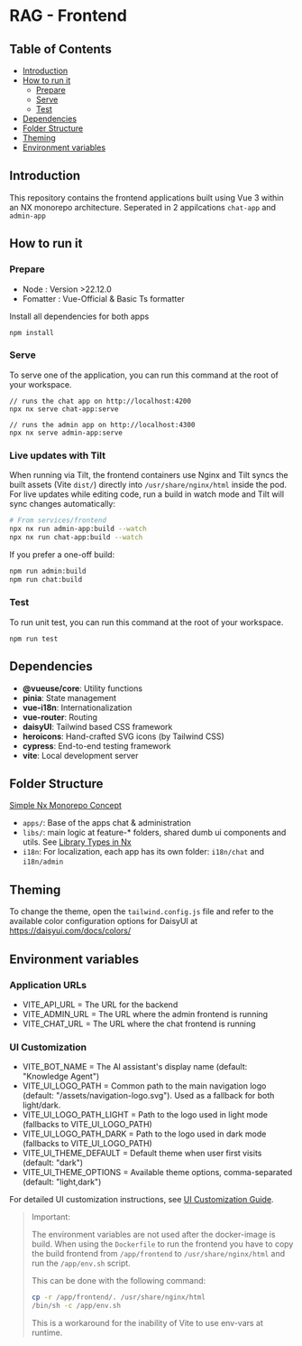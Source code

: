 # RAG - Frontend

## Table of Contents

 - [Introduction](#introduction)
 - [How to run it](#how-to-run-it)
    - [Prepare](#prepare)
    - [Serve](#serve)
    - [Test](#test)
 - [Dependencies](#dependencies)
 - [Folder Structure](#folder-structure)
 - [Theming](#theme)
 - [Environment variables](#env)

## Introduction

This repository contains the frontend applications built using Vue 3 within an NX monorepo architecture.
Seperated in 2 appilcations `chat-app` and `admin-app`

## How to run it

### Prepare
- Node : Version >22.12.0
- Fomatter : Vue-Official & Basic Ts formatter

Install all dependencies for both apps
```shell
npm install
```

### Serve

To serve one of the application, you can run this command at the root of your workspace.

```shell
// runs the chat app on http://localhost:4200
npx nx serve chat-app:serve

// runs the admin app on http://localhost:4300
npx nx serve admin-app:serve
```

### Live updates with Tilt

When running via Tilt, the frontend containers use Nginx and Tilt syncs the built assets (Vite `dist/`) directly into `/usr/share/nginx/html` inside the pod. For live updates while editing code, run a build in watch mode and Tilt will sync changes automatically:

```bash
# From services/frontend
npx nx run admin-app:build --watch
npx nx run chat-app:build --watch
```

If you prefer a one-off build:

```bash
npm run admin:build
npm run chat:build
```

### Test

To run unit test, you can run this command at the root of your workspace.

```shell
npm run test
```

## Dependencies

- **@vueuse/core**: Utility functions
- **pinia**: State management
- **vue-i18n**: Internationalization
- **vue-router**: Routing
- **daisyUI**: Tailwind based CSS framework
- **heroicons**: Hand-crafted SVG icons (by Tailwind CSS)
- **cypress**: End-to-end testing framework
- **vite**: Local development server

## Folder Structure
[Simple Nx Monorepo Concept](https://nx.dev/concepts/more-concepts/monorepo-nx-enterprise#scope-where-a-library-lives-who-owns-it)


- `apps/`: Base of the apps chat & administration
- `libs/`: main logic at feature-* folders, shared dumb ui components and utils. See [Library Types in Nx](https://nx.dev/concepts/more-concepts/library-types)
- `i18n`: For localization, each app has its own folder: `i18n/chat` and `i18n/admin`

## Theming

To change the theme, open the `tailwind.config.js` file and refer to the available color configuration options for DaisyUI at https://daisyui.com/docs/colors/

## Environment variables

### Application URLs
- VITE_API_URL = The URL for the backend
- VITE_ADMIN_URL = The URL where the admin frontend is running
- VITE_CHAT_URL = The URL where the chat frontend is running

### UI Customization
- VITE_BOT_NAME = The AI assistant's display name (default: "Knowledge Agent")
- VITE_UI_LOGO_PATH = Common path to the main navigation logo (default: "/assets/navigation-logo.svg"). Used as a fallback for both light/dark.
- VITE_UI_LOGO_PATH_LIGHT = Path to the logo used in light mode (fallbacks to VITE_UI_LOGO_PATH)
- VITE_UI_LOGO_PATH_DARK = Path to the logo used in dark mode (fallbacks to VITE_UI_LOGO_PATH)
- VITE_UI_THEME_DEFAULT = Default theme when user first visits (default: "dark")
- VITE_UI_THEME_OPTIONS = Available theme options, comma-separated (default: "light,dark")

For detailed UI customization instructions, see [UI Customization Guide](../../docs/UI_Customization.md).

> Important:
>
> The environment variables are not used after the docker-image is build.
> When using the `Dockerfile` to run the frontend you have to copy the build frontend from `/app/frontend` to `/usr/share/nginx/html` and run the `/app/env.sh` script.
>
> This can be done with the following command:
>
> ```bash
> cp -r /app/frontend/. /usr/share/nginx/html
> /bin/sh -c /app/env.sh
> ```
>
> This is a workaround for the inability of Vite to use env-vars at runtime.
